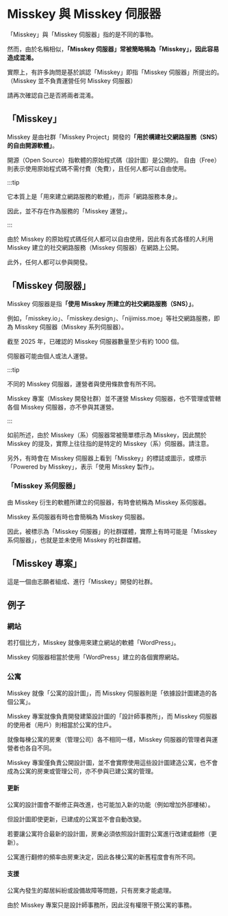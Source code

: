 # Misskey 與 Misskey 伺服器

「Misskey」與「Misskey 伺服器」指的是不同的事物。

然而，由於名稱相似，<b>「Misskey 伺服器」常被簡略稱為「Misskey」，因此容易造成混淆。</b>

實際上，有許多詢問是基於誤認「Misskey」即指「Misskey 伺服器」所提出的。
（Misskey 並不負責運營任何 Misskey 伺服器）

請再次確認自己是否將兩者混淆。

## 「Misskey」

Misskey 是由社群「Misskey Project」開發的<b>「用於構建社交網路服務（SNS）的自由開源軟體」</b>。

開源（Open Source）指軟體的原始程式碼（設計圖）是公開的。
自由（Free）則表示使用原始程式碼不需付費（免費），且任何人都可以自由使用。

:::tip

它本質上是「用來建立網路服務的軟體」，而非「網路服務本身」。

因此，並不存在作為服務的「Misskey 運營」。

:::

由於 Misskey 的原始程式碼任何人都可以自由使用，因此有各式各樣的人利用 Misskey 建立的社交網路服務（Misskey 伺服器）在網路上公開。

此外，任何人都可以參與開發。

## 「Misskey 伺服器」

Misskey 伺服器是指<b>「使用 Misskey 所建立的社交網路服務（SNS）」</b>。

例如，「misskey.io」、「misskey.design」、「nijimiss.moe」等社交網路服務，即為 Misskey 伺服器（Misskey 系列伺服器）。

截至 2025 年，已確認的 Misskey 伺服器數量至少有約 1000 個。

伺服器可能由個人或法人運營。

:::tip

不同的 Misskey 伺服器，運營者與使用條款會有所不同。

Misskey 專案（Misskey 開發社群）並不運營 Misskey 伺服器，也不管理或管轄各個 Misskey 伺服器，亦不參與其運營。

:::

如前所述，由於 Misskey（系）伺服器常被簡單標示為 Misskey，因此關於 Misskey 的提及，實際上往往指的是特定的 Misskey（系）伺服器。請注意。

另外，有時會在 Misskey 伺服器上看到「Misskey」的標誌或圖示，或標示「Powered by Misskey」，表示「使用 Misskey 製作」。

### 「Misskey 系伺服器」

由 Misskey 衍生的軟體所建立的伺服器，有時會統稱為 Misskey 系伺服器。

Misskey 系伺服器有時也會簡稱為 Misskey 伺服器。

因此，被標示為「Misskey 伺服器」的社群媒體，實際上有時可能是「Misskey 系伺服器」，也就是並未使用 Misskey 的社群媒體。

## 「Misskey 專案」

這是一個由志願者組成、進行「Misskey」開發的社群。

## 例子

### 網站

若打個比方，Misskey 就像用來建立網站的軟體「WordPress」。

Misskey 伺服器相當於使用「WordPress」建立的各個實際網站。

### 公寓

Misskey 就像「公寓的設計圖」，而 Misskey 伺服器則是「依據設計圖建造的各個公寓」。

Misskey 專案就像負責開發建築設計圖的「設計師事務所」，而 Misskey 伺服器的使用者（用戶）則相當於公寓的住戶。

就像每棟公寓的房東（管理公司）各不相同一樣，Misskey 伺服器的管理者與運營者也各自不同。

Misskey 專案僅負責公開設計圖，並不會實際使用這些設計圖建造公寓，也不會成為公寓的房東或管理公司，亦不參與已建公寓的管理。

#### 更新

公寓的設計圖會不斷修正與改進，也可能加入新的功能（例如增加外部樓梯）。

但設計圖即使更新，已建成的公寓並不會自動改變。

若要讓公寓符合最新的設計圖，房東必須依照設計圖對公寓進行改建或翻修（更新）。

公寓進行翻修的頻率由房東決定，因此各棟公寓的新舊程度會有所不同。

#### 支援

公寓內發生的鄰居糾紛或設備故障等問題，只有房東才能處理。

由於 Misskey 專案只是設計師事務所，因此沒有權限干預公寓的事務。
